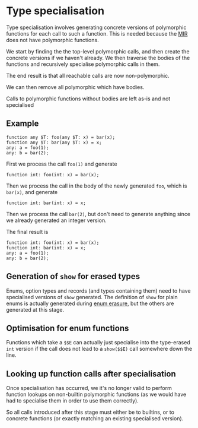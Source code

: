 # Type specialisation

Type specialisation involves generating concrete versions of polymorphic functions for each call to
such a function. This is needed because the [MIR](../mir/mir.md) does not have polymorphic functions.

We start by finding the the top-level polymorphic calls, and then create the concrete versions
if we haven't already. We then traverse the bodies of the functions and recursively specialise
polymorphic calls in them.

The end result is that all reachable calls are now non-polymorphic.

We can then remove all polymorphic which have bodies.

Calls to polymorphic functions without bodies are left as-is and not specialised

## Example

```mzn
function any $T: foo(any $T: x) = bar(x);
function any $T: bar(any $T: x) = x;
any: a = foo(1);
any: b = bar(2);
```

First we process the call `foo(1)` and generate

```mzn
function int: foo(int: x) = bar(x);
```

Then we process the call in the body of the newly generated `foo`, which is `bar(x)`, and generate

```mzn
function int: bar(int: x) = x;
```

Then we process the call `bar(2)`, but don't need to generate anything since we already generated an
integer version.

The final result is

```mzn
function int: foo(int: x) = bar(x);
function int: bar(int: x) = x;
any: a = foo(1);
any: b = bar(2);
```

## Generation of `show` for erased types

Enums, option types and records (and types containing them) need to have specialised versions of
`show` generated. The definition of `show` for plain enums is actually generated during
[enum erasure](./enums.md), but the others are generated at this stage.

## Optimisation for enum functions

Functions which take a `$$E` can actually just specialise into the type-erased `int` version if
the call does not lead to a `show($$E)` call somewhere down the line.

## Looking up function calls after specialisation

Once specialisation has occurred, we it's no longer valid to perform function lookups on non-builtin
polymorphic functions (as we would have had to specialise them in order to use them correctly).

So all calls introduced after this stage must either be to builtins, or to concrete functions (or
exactly matching an existing specialised version).
